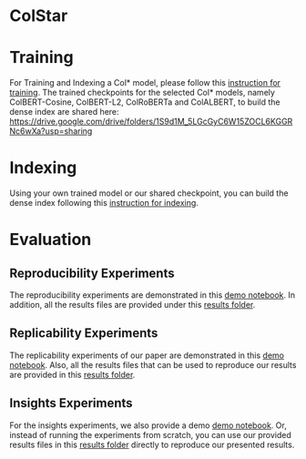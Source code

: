 # ColStar 

# Training 
For Training and Indexing a Col* model, please follow this [instruction for training](ColStar_models/Training_CMD.md).
The trained checkpoints for the selected Col* models, namely ColBERT-Cosine, ColBERT-L2, ColRoBERTa and ColALBERT, to build the dense index are shared here: https://drive.google.com/drive/folders/1S9d1M_5LGcGyC6W15ZOCL6KGGRNc6wXa?usp=sharing

# Indexing

Using your own trained model or our shared checkpoint, you can build the dense index following this [instruction for indexing](/ColStar_models/index.md).




# Evaluation 

## Reproducibility Experiments

The reproducibility experiments are demonstrated in this [demo notebook](/Reproducibility%20(RQ1%20Res)/Reproducibility_Demo%20(RQ1%20results).ipynb).
In addition, all the results files are provided under this [results folder](/Reproducibility%20(RQ1%20Res)).


## Replicability Experiments

The replicability experiments of our paper are demonstrated in this [demo notebook](/Replicability%20(RQ2%20Res)/Replicability_Demo%20(RQ2%20results).ipynb). Also, all the results files that can be used to reproduce our results are provided in this [results folder](/Replicability%20(RQ2%20Res)).


## Insights Experiments

For the insights experiments, we also provide a demo [demo notebook](/Insights%20(RQ3%20Res)/ColStar_SMP_Demo%20(RQ3%20Res).ipynb).
Or, instead of running the experiments from scratch, you can use our provided results files in this [results folder](/Insights%20(RQ3%20Res)) directly to reproduce our presented results.

